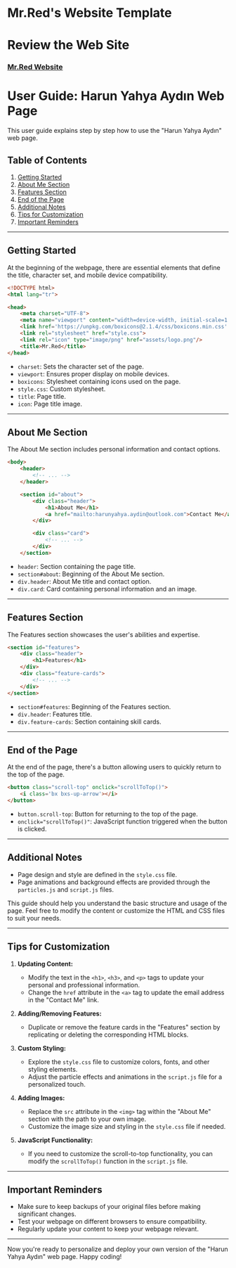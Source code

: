 # Mr.Red's Website Template

# Review the Web Site
### [Mr.Red Website](https://mrred00.github.io/Mr.RedSiteTemplate/)

# User Guide: Harun Yahya Aydın Web Page

This user guide explains step by step how to use the "Harun Yahya Aydın" web page.

## Table of Contents

1. [Getting Started](#getting-started)
2. [About Me Section](#about-me-section)
3. [Features Section](#features-section)
4. [End of the Page](#end-of-the-page)
5. [Additional Notes](#additional-notes)
6. [Tips for Customization](#tips-for-customization)
7. [Important Reminders](#important-reminders)

---

## Getting Started

At the beginning of the webpage, there are essential elements that define the title, character set, and mobile device compatibility.

```html
<!DOCTYPE html>
<html lang="tr">

<head>
    <meta charset="UTF-8">
    <meta name="viewport" content="width=device-width, initial-scale=1.0">
    <link href='https://unpkg.com/boxicons@2.1.4/css/boxicons.min.css' rel='stylesheet'>
    <link rel="stylesheet" href="style.css">
    <link rel="icon" type="image/png" href="assets/logo.png"/>
    <title>Mr.Red</title>
</head>
```

- `charset`: Sets the character set of the page.
- `viewport`: Ensures proper display on mobile devices.
- `boxicons`: Stylesheet containing icons used on the page.
- `style.css`: Custom stylesheet.
- `title`: Page title.
- `icon`: Page title image.

---

## About Me Section

The About Me section includes personal information and contact options.

```html
<body>
    <header>
        <!-- ... -->
    </header>

    <section id="about">
        <div class="header">
            <h1>About Me</h1>
            <a href="mailto:harunyahya.aydin@outlook.com">Contact Me</a>
        </div>

        <div class="card">
            <!-- ... -->
        </div>
    </section>
```

- `header`: Section containing the page title.
- `section#about`: Beginning of the About Me section.
- `div.header`: About Me title and contact option.
- `div.card`: Card containing personal information and an image.

---

## Features Section

The Features section showcases the user's abilities and expertise.

```html
<section id="features">
    <div class="header">
        <h1>Features</h1>
    </div>
    <div class="feature-cards">
        <!-- ... -->
    </div>
</section>
```

- `section#features`: Beginning of the Features section.
- `div.header`: Features title.
- `div.feature-cards`: Section containing skill cards.

---

## End of the Page

At the end of the page, there's a button allowing users to quickly return to the top of the page.

```html
<button class="scroll-top" onclick="scrollToTop()">
    <i class='bx bxs-up-arrow'></i>
</button>
```

- `button.scroll-top`: Button for returning to the top of the page.
- `onclick="scrollToTop()"`: JavaScript function triggered when the button is clicked.

---

## Additional Notes

- Page design and style are defined in the `style.css` file.
- Page animations and background effects are provided through the `particles.js` and `script.js` files.

This guide should help you understand the basic structure and usage of the page. Feel free to modify the content or customize the HTML and CSS files to suit your needs.

---

## Tips for Customization

1. **Updating Content:**
   - Modify the text in the `<h1>`, `<h3>`, and `<p>` tags to update your personal and professional information.
   - Change the `href` attribute in the `<a>` tag to update the email address in the "Contact Me" link.

2. **Adding/Removing Features:**
   - Duplicate or remove the feature cards in the "Features" section by replicating or deleting the corresponding HTML blocks.

3. **Custom Styling:**
   - Explore the `style.css` file to customize colors, fonts, and other styling elements.
   - Adjust the particle effects and animations in the `script.js` file for a personalized touch.

4. **Adding Images:**
   - Replace the `src` attribute in the `<img>` tag within the "About Me" section with the path to your own image.
   - Customize the image size and styling in the `style.css` file if needed.

5. **JavaScript Functionality:**
   - If you need to customize the scroll-to-top functionality, you can modify the `scrollToTop()` function in the `script.js` file.

---

## Important Reminders

- Make sure to keep backups of your original files before making significant changes.
- Test your webpage on different browsers to ensure compatibility.
- Regularly update your content to keep your webpage relevant.

---

Now you're ready to personalize and deploy your own version of the "Harun Yahya Aydın" web page. Happy coding!
